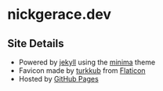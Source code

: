 # nickgerace.dev

## Site Details

- Powered by [jekyll](https://github.com/jekyll/jekyll) using the [minima](https://github.com/jekyll/minima) theme
- Favicon made by [turkkub](https://www.flaticon.com/authors/turkkub) from [Flaticon](https://www.flaticon.com/)
- Hosted by [GitHub Pages](https://pages.github.com/)
